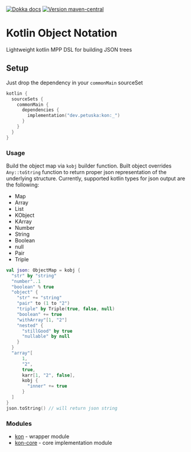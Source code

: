 [![Dokka docs](https://img.shields.io/badge/docs-dokka-orange?style=flat-square)](http://mpetuska.github.io/kon)
[![Version maven-central](https://img.shields.io/maven-central/v/dev.petuska/kon?logo=apache-maven&style=flat-square)](https://mvnrepository.com/artifact/dev.petuska/kon/latest)

# Kotlin Object Notation

Lightweight kotlin MPP DSL for building JSON trees

## Setup

Just drop the dependency in your `commonMain` sourceSet

```kotlin
kotlin {
  sourceSets {
    commonMain {
      dependencies {
        implementation("dev.petuska:kon:_")
      }
    }
  }
}
```

### Usage

Build the object map via `kobj` builder function. Built object overrides `Any::toString` function to return proper json
representation of the underlying structure. Currently, supported kotlin types for json output are the following:

* Map
* Array
* List
* KObject
* KArray
* Number
* String
* Boolean
* null
* Pair
* Triple

```kotlin
val json: ObjectMap = kobj {
  "str" by "string"
  "number"..1
  "boolean" % true
  "object" {
    "str" += "string"
    "pair" to (1 to "2")
    "triple" by Triple(true, false, null)
    "boolean" += true
    "withArray"[1, "2"]
    "nested" {
      "stillGood" by true
      "nullable" by null
    }
  }
  "array"[
      1,
      "2",
      true,
      karr[1, "2", false],
      kobj {
        "inner" += true
      }
  ]
}
json.toString() // will return json string
```

### Modules

* [kon](.) - wrapper module
* [kon-core](./lib/kon-core) - core implementation module
